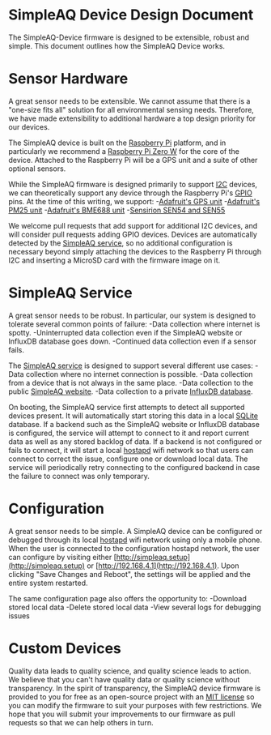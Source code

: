 # SimpleAQ Device Design Document

The SimpleAQ-Device firmware is designed to be extensible, robust and simple.
This document outlines how the SimpleAQ Device works.

# Sensor Hardware

A great sensor needs to be extensible.
We cannot assume that there is a "one-size fits all" solution for all environmental sensing needs.
Therefore, we have made extensibility to additional hardware a top design priority for our devices.

The SimpleAQ device is built on the [Raspberry Pi](https://www.raspberrypi.com/) platform, and in particularly we recommend a [Raspberry Pi Zero W](https://www.raspberrypi.com/products/raspberry-pi-zero-w/) for the core of the device.
Attached to the Raspberry Pi will be a GPS unit and a suite of other optional sensors.

While the SimpleAQ firmware is designed primarily to support [I2C](https://en.wikipedia.org/wiki/I%C2%B2C) devices, we can theoretically support any device through the Raspberry Pi's [GPIO](https://en.wikipedia.org/wiki/General-purpose_input/output) pins.
At the time of this writing, we support:
-[Adafruit's GPS unit](devices/gps.py)
-[Adafruit's PM25 unit](devices/pm25.py)
-[Adafruit's BME688 unit](devices/bme688.py)
-[Sensirion SEN54 and SEN55](devices/sen5xply)

We welcome pull requests that add support for additional I2C devices, and will consider pull requests adding GPIO devices.
Devices are automatically detected by the [SimpleAQ service](simpleaq.py), so no additional configuration is necessary beyond simply attaching the devices to the Raspberry Pi through I2C and inserting a MicroSD card with the firmware image on it.

# SimpleAQ Service

A great sensor needs to be robust.
In particular, our system is designed to tolerate several common points of failure:
-Data collection where internet is spotty.
-Uninterrupted data collection even if the SimpleAQ website or InfluxDB database goes down.
-Continued data collection even if a sensor fails.

The [SimpleAQ service](simpleaq.py) is designed to support several different use cases:
-Data collection where no internet connection is possible.
-Data collection from a device that is not always in the same place.
-Data collection to the public [SimpleAQ website](https://www.simpleaq.org).
-Data collection to a private [InfluxDB database](https://www.influxdata.com/).

On booting, the SimpleAQ service first attempts to detect all supported devices present.
It will automatically start storing this data in a local [SQLite](https://www.sqlite.org) database.
If a backend such as the SimpleAQ website or InfluxDB database is configured, the service will attempt to connect to it and report current data as well as any stored backlog of data.
If a backend is not configured or fails to connect, it will start a local [hostapd](https://en.wikipedia.org/wiki/Hostapd) wifi network so that users can connect to correct the issue, configure one or download local data.
The service will periodically retry connecting to the configured backend in case the failure to connect was only temporary.

# Configuration

A great sensor needs to be simple.
A SimpleAQ device can be configured or debugged through its local [hostapd](https://en.wikipedia.org/wiki/Hostapd) wifi network using only a mobile phone.
When the user is connected to the configuration hostapd network, the user can configure by visiting either [http://simpleaq.setup](http://simpleaq.setup) or [http://192.168.4.1](http://192.168.4.1).
Upon clicking "Save Changes and Reboot", the settings will be applied and the entire system restarted.

The same configuration page also offers the opportunity to:
-Download stored local data
-Delete stored local data
-View several logs for debugging issues

# Custom Devices

Quality data leads to quality science, and quality science leads to action.
We believe that you can't have quality data or quality science without transparency.
In the spirit of transparency, the SimpleAQ device firmware is provided to you for free as an open-source project with an [MIT license](LICENSE.md) so you can modify the firmware to suit your purposes with few restrictions.
We hope that you will submit your improvements to our firmware as pull requests so that we can help others in turn.
